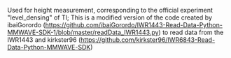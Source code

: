 Used for height measurement, corresponding to the official experiment "level_densing" of TI;
This is a modified version of the code created by ibaiGorordo (https://github.com/ibaiGorordo/IWR1443-Read-Data-Python-MMWAVE-SDK-1/blob/master/readData_IWR1443.py) to read data from the IWR1443 and kirkster96 (https://github.com/kirkster96/IWR6843-Read-Data-Python-MMWAVE-SDK) 
